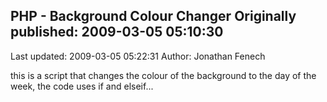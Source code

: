 ## PHP - Background Colour Changer Originally published: 2009-03-05 05:10:30 
Last updated: 2009-03-05 05:22:31 
Author: Jonathan Fenech 
 
this is a script that changes the colour of the background to the day of the week, the code uses if and elseif...